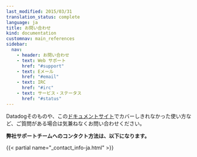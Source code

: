 ```yaml
---
last_modified: 2015/03/31
translation_status: complete
language: ja
title: お問い合わせ
kind: documentation
customnav: main_references
sidebar:
  nav:
    - header: お問い合わせ
    - text: Web サポート
      href: "#support"
    - text: Eメール
      href: "#email"
    - text: IRC
      href: "#irc"
    - text: サービス・ステータス
      href: "#status"
---
```


Datadogそのものや、この[ドキュメントサイト](http://docs.datadoghq.com)でカバーしきれなかった使い方など、ご質問がある場合は気兼ねなくお問い合わせください。

**弊社サポートチームへのコンタクト方法は、以下になります。**

{{< partial name="_contact_info-ja.html" >}}